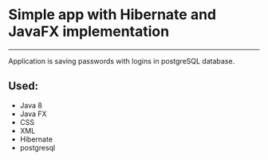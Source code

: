 # Simple app with Hibernate and JavaFX implementation
***
Application is saving passwords with logins in postgreSQL database.

## Used:
- Java 8
- Java FX
- CSS
- XML
- Hibernate
- postgresql
